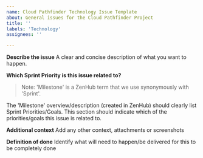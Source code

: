 ```yaml
---
name: Cloud Pathfinder Technology Issue Template
about: General issues for the Cloud Pathfinder Project
title: ''
labels: 'Technology'
assignees: ''

---
```


**Describe the issue**
A clear and concise description of what you want to happen.

**Which Sprint Priority is this issue related to?**
> Note: 'Milestone' is a ZenHub term that we use synonymously with 'Sprint'. 

The 'Milestone' overview/description (created in ZenHub) should clearly list Sprint Priorities/Goals. This section should indicate which of the priorities/goals this issue is related to.

**Additional context**
Add any other context, attachments or screenshots

**Definition of done**
Identify what will need to happen/be delivered for this to be completely done
